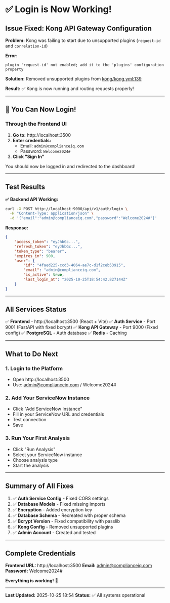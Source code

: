 # ✅ Login is Now Working!

## Issue Fixed: Kong API Gateway Configuration

**Problem:** Kong was failing to start due to unsupported plugins (`request-id` and `correlation-id`)

**Error:**
```
plugin 'request-id' not enabled; add it to the 'plugins' configuration property
```

**Solution:** Removed unsupported plugins from [kong/kong.yml:139](kong/kong.yml:139)

**Result:** ✅ Kong is now running and routing requests properly!

---

## 🎉 You Can Now Login!

### Through the Frontend UI

1. **Go to:** http://localhost:3500
2. **Enter credentials:**
   - Email: `admin@complianceiq.com`
   - Password: `Welcome2024#`
3. **Click "Sign In"**

You should now be logged in and redirected to the dashboard!

---

## Test Results

**✅ Backend API Working:**
```bash
curl -X POST http://localhost:9000/api/v1/auth/login \
  -H "Content-Type: application/json" \
  -d '{"email":"admin@complianceiq.com","password":"Welcome2024#"}'
```

**Response:**
```json
{
    "access_token": "eyJhbGc...",
    "refresh_token": "eyJhbGc...",
    "token_type": "bearer",
    "expires_in": 900,
    "user": {
        "id": "4faed225-ccd3-4064-ae7c-d1f2ceb53915",
        "email": "admin@complianceiq.com",
        "is_active": true,
        "last_login_at": "2025-10-25T18:54:42.827144Z"
    }
}
```

---

## All Services Status

✅ **Frontend** - http://localhost:3500 (React + Vite)
✅ **Auth Service** - Port 9001 (FastAPI with fixed bcrypt)
✅ **Kong API Gateway** - Port 9000 (Fixed config)
✅ **PostgreSQL** - Auth database
✅ **Redis** - Caching

---

## What to Do Next

### 1. Login to the Platform
- Open http://localhost:3500
- Use: admin@complianceiq.com / Welcome2024#

### 2. Add Your ServiceNow Instance
- Click "Add ServiceNow Instance"
- Fill in your ServiceNow URL and credentials
- Test connection
- Save

### 3. Run Your First Analysis
- Click "Run Analysis"
- Select your ServiceNow instance
- Choose analysis type
- Start the analysis

---

## Summary of All Fixes

1. ✅ **Auth Service Config** - Fixed CORS settings
2. ✅ **Database Models** - Fixed missing imports
3. ✅ **Encryption** - Added encryption key
4. ✅ **Database Schema** - Recreated with proper schema
5. ✅ **Bcrypt Version** - Fixed compatibility with passlib
6. ✅ **Kong Config** - Removed unsupported plugins
7. ✅ **Admin Account** - Created and tested

---

## Complete Credentials

**Frontend URL:** http://localhost:3500
**Email:** admin@complianceiq.com
**Password:** Welcome2024#

**Everything is working!** 🚀

---

**Last Updated:** 2025-10-25 18:54
**Status:** ✅ All systems operational
